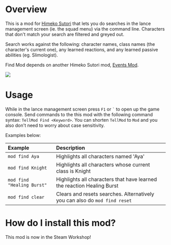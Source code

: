# Overview
This is a mod for [Himeko Sutori](https://himekosutori.com/) that lets you do searches in the lance management screen (ie. the squad menu) via the command line. Characters that don't match your search are filtered and greyed out.

Search works against the following: character names, class names (the character's current one), any learned reactions, and any learned passive abilities (eg. Slimologist).

Find Mod depends on another Himeko Sutori mod, [Events Mod](https://github.com/solimodsthings/EventsMod).

[![](https://i.imgur.com/q9fFcxU.gif)](https://gfycat.com/unkemptunsungiberianlynx)


# Usage
While in the lance management screen press ```F1``` or ``` ` ``` to open up the game console. Send commands to the this mod with the following command syntax: ``` TellMod Find <Keyword> ```. You can shorten ``` TellMod ``` to ``` Mod ``` and you also don't need to worry about case sensitivity. 

Examples below:

| Example | Description |
|:--|:--|
|``` mod find Aya ``` | Highlights all characters named 'Aya' |
|``` mod find Knight ``` | Highlights all characters whose current class is Knight |
|``` mod find "Healing Burst" ``` | Highlights all characters that have learned the reaction Healing Burst |
|``` mod find clear ``` | Clears and resets searches. Alternatively you can also do ``` mod find reset ``` |

# How do I install this mod?
This mod is now in the Steam Workshop!
